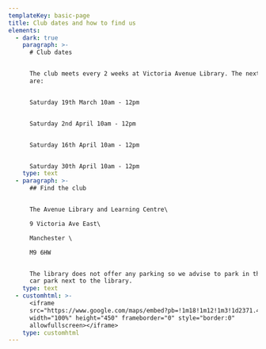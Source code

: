 ```yaml
---
templateKey: basic-page
title: Club dates and how to find us
elements:
  - dark: true
    paragraph: >-
      # Club dates


      The club meets every 2 weeks at Victoria Avenue Library. The next dates
      are:


      Saturday 19th March 10am - 12pm


      Saturday 2nd April 10am - 12pm


      Saturday 16th April 10am - 12pm


      Saturday 30th April 10am - 12pm
    type: text
  - paragraph: >-
      ## Find the club


      The Avenue Library and Learning Centre\

      9 Victoria Ave East\

      Manchester \

      M9 6HW


      The library does not offer any parking so we advise to park in the Tesco
      car park next to the library.
    type: text
  - customhtml: >-
      <iframe
      src="https://www.google.com/maps/embed?pb=!1m18!1m12!1m3!1d2371.4167836305364!2d-2.209104684476095!3d53.53247206845487!2m3!1f0!2f0!3f0!3m2!1i1024!2i768!4f13.1!3m3!1m2!1s0x4887999edb6f7fcb%3A0x1c9a560dcf330867!2sThe+Avenue+Library+and+Learning+Centre!5e0!3m2!1sen!2suk!4v1554335069503!5m2!1sen!2suk"
      width="100%" height="450" frameborder="0" style="border:0"
      allowfullscreen></iframe>
    type: customhtml
---
```


